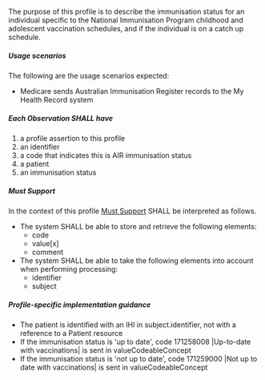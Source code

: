 The purpose of this profile is to describe the immunisation status for an individual specific to the National Immunisation Program childhood and adolescent vaccination schedules, and if the individual is on a catch up schedule.

##### **Usage scenarios**
The following are the usage scenarios expected:
* Medicare sends Australian Immunisation Register records to the My Health Record system

##### **Each Observation SHALL have**
1.	a profile assertion to this profile 
2.	an identifier
3.	a code that indicates this is AIR immunisation status
4.	a patient
5.	an immunisation status

#####  **Must Support**
In the context of this profile [Must Support](http://hl7.org/fhir/STU3/conformance-rules.html#mustSupport) SHALL be interpreted as follows.
* The system SHALL be able to store and retrieve the following elements:
    * code
    * value[x]
    * comment
* The system SHALL be able to take the following elements into account when performing processing:
    * identifier
    * subject

##### **Profile-specific implementation guidance**
* The patient is identified with an IHI in subject.identifier, not with a reference to a Patient resource
* If the immunisation status is 'up to date', code 171258008 \|Up-to-date with vaccinations\| is sent in valueCodeableConcept
* If the immunisation status is 'not up to date', code 171259000 \|Not up to date with vaccinations\| is sent in valueCodeableConcept
